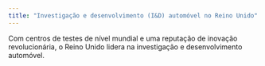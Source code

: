 ```yaml
---
title: "Investigação e desenvolvimento (I&D) automóvel no Reino Unido"
---
```


Com centros de testes de nível mundial e uma reputação de inovação revolucionária, o Reino Unido lidera na investigação e desenvolvimento automóvel.
